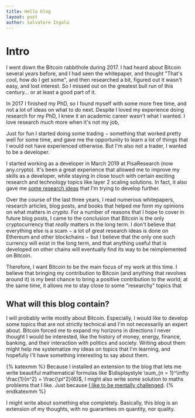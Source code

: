 ```yaml
---
title: Hello blog
layout: post
author: Salvatore Ingala
---
```


# Intro
I went down the Bitcoin rabbithole during 2017. I had heard about Bitcoin several years before, and I had seen the whitepaper, and thought "That's cool, how do I get some", and then  researched a bit, figured out it wasn't easy, and lost interest. So I missed out on the greatest bull run of this century... or at least a good part of it.

In 2017 I finished my PhD, so I found myself with some more free time, and not a lot of ideas on what to do next. Despite I loved my experience doing research for my PhD, I knew it an academic career wasn't what I wanted. I love research much more when it's not my job,

Just for fun I started doing some trading − something that worked pretty well for some time, and gave me the opportunity to learn a lot of things that I would not have experienced otherwise. But I'm also not a trader, I wanted to be a developer.

I started working as a developer in March 2019 at PisaResearch (now any.crypto). It's been a great experience that allowed me to improve my skills as a developer, while staying in close touch with certain exciting research and technology topics like layer 2 scaling solutions. In fact, it also gave me [some research ideas](https://github.com/bigspider/accumulator) that I'm trying to develop further.

Over the course of the last three years, I read numerous whitepapers, research articles, blog posts, and books that helped me form my opinions on what matters in *crypto*. For a number of reasons that I hope to cover in future blog posts, I came to the conclusion that Bitcoin is the only cryptocurrency that *really* matters in the long term. I don't believe that everything else is a scam − a lot of great research ideas is done on Ethereum and other blockchains − but I believe that the only one such currency will exist in the long term, and that anything useful that is developed on other chains will eventually find its way to be reimplemented on Bitcoin. 

Therefore, I want Bitcoin to be the main focus of my work at this time. I believe that bringing my contribution to Bitcoin (and anything that revolves around it) is my best chance to bring a positive contribution to the world; at the same time, it allows me to stay close to some "researchy" topics that 

## What will this blog contain?
I will probably write mostly about Bitcoin. Especially, I would like to develop some topics that are not strictly technical and I'm not necessarily an expert about. Bitcoin forced me to expand my horizons in directions I never thought I would be interested, like the history of money, energy, finance, banking, and their interaction with politics and society. Writing about them might help me systematize my ideas on topics that I'm learning, and hopefully I'll have something interesting to say about them. 

{% katexmm %}
Because I installed an extension to the blog that lets me write beautiful mathematical formulas like $\displaystyle \sum_{n = 1}^\infty \frac{1}{n^2} = \frac{\pi^2}{6}$, I might  also write some solution to maths problems that I like. Just because [I like to be mentally challenged](http://explosm.net/comics/3286/).
{% endkatexmm %}

I might write about something else completely.
Basically, this blog is an extension of my thoughts, with no guarantees on quantity, nor quality.